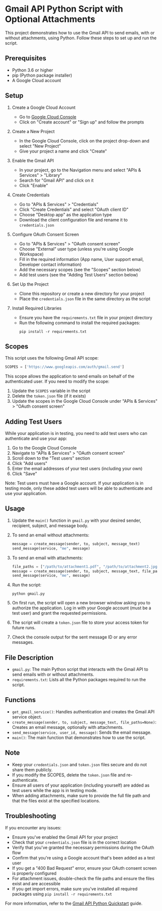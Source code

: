 # Gmail API Python Script with Optional Attachments

This project demonstrates how to use the Gmail API to send emails, with or without attachments, using Python. Follow these steps to set up and run the script.

## Prerequisites

- Python 3.6 or higher
- pip (Python package installer)
- A Google Cloud account

## Setup

1. Create a Google Cloud Account
   - Go to [Google Cloud Console](https://console.cloud.google.com/)
   - Click on "Create account" or "Sign up" and follow the prompts

2. Create a New Project
   - In the Google Cloud Console, click on the project drop-down and select "New Project"
   - Give your project a name and click "Create"

3. Enable the Gmail API
   - In your project, go to the Navigation menu and select "APIs & Services" > "Library"
   - Search for "Gmail API" and click on it
   - Click "Enable"

4. Create Credentials
   - Go to "APIs & Services" > "Credentials"
   - Click "Create Credentials" and select "OAuth client ID"
   - Choose "Desktop app" as the application type
   - Download the client configuration file and rename it to `credentials.json`

5. Configure OAuth Consent Screen
   - Go to "APIs & Services" > "OAuth consent screen"
   - Choose "External" user type (unless you're using Google Workspace)
   - Fill in the required information (App name, User support email, Developer contact information)
   - Add the necessary scopes (see the "Scopes" section below)
   - Add test users (see the "Adding Test Users" section below)

6. Set Up the Project
   - Clone this repository or create a new directory for your project
   - Place the `credentials.json` file in the same directory as the script

7. Install Required Libraries
   - Ensure you have the `requirements.txt` file in your project directory
   - Run the following command to install the required packages:
     ```
     pip install -r requirements.txt
     ```

## Scopes

This script uses the following Gmail API scope:

```python
SCOPES = ['https://www.googleapis.com/auth/gmail.send']
```

This scope allows the application to send emails on behalf of the authenticated user. If you need to modify the scope:

1. Update the `SCOPES` variable in the script
2. Delete the `token.json` file (if it exists)
3. Update the scopes in the Google Cloud Console under "APIs & Services" > "OAuth consent screen"

## Adding Test Users

While your application is in testing, you need to add test users who can authenticate and use your app:

1. Go to the Google Cloud Console
2. Navigate to "APIs & Services" > "OAuth consent screen"
3. Scroll down to the "Test users" section
4. Click "Add users"
5. Enter the email addresses of your test users (including your own)
6. Click "Save"

Note: Test users must have a Google account. If your application is in testing mode, only these added test users will be able to authenticate and use your application.

## Usage

1. Update the `main()` function in `gmail.py` with your desired sender, recipient, subject, and message body.

2. To send an email without attachments:
   ```python
   message = create_message(sender, to, subject, message_text)
   send_message(service, "me", message)
   ```

3. To send an email with attachments:
   ```python
   file_paths = ["/path/to/attachment1.pdf", "/path/to/attachment2.jpg"]
   message = create_message(sender, to, subject, message_text, file_paths)
   send_message(service, "me", message)
   ```

4. Run the script:
   ```
   python gmail.py
   ```

5. On first run, the script will open a new browser window asking you to authorize the application. Log in with your Google account (must be a test user) and grant the requested permissions.

6. The script will create a `token.json` file to store your access token for future runs.

7. Check the console output for the sent message ID or any error messages.

## File Description

- `gmail.py`: The main Python script that interacts with the Gmail API to send emails with or without attachments.
- `requirements.txt`: Lists all the Python packages required to run the script.

## Functions

- `get_gmail_service()`: Handles authentication and creates the Gmail API service object.
- `create_message(sender, to, subject, message_text, file_paths=None)`: Creates an email message, optionally with attachments.
- `send_message(service, user_id, message)`: Sends the email message.
- `main()`: The main function that demonstrates how to use the script.

## Note

- Keep your `credentials.json` and `token.json` files secure and do not share them publicly.
- If you modify the SCOPES, delete the `token.json` file and re-authenticate.
- Ensure all users of your application (including yourself) are added as test users while the app is in testing mode.
- When adding attachments, make sure to provide the full file path and that the files exist at the specified locations.

## Troubleshooting

If you encounter any issues:
- Ensure you've enabled the Gmail API for your project
- Check that your `credentials.json` file is in the correct location
- Verify that you've granted the necessary permissions during the OAuth flow
- Confirm that you're using a Google account that's been added as a test user
- If you get a "400 Bad Request" error, ensure your OAuth consent screen is properly configured
- For attachment issues, double-check the file paths and ensure the files exist and are accessible
- If you get import errors, make sure you've installed all required packages using `pip install -r requirements.txt`

For more information, refer to the [Gmail API Python Quickstart](https://developers.google.com/gmail/api/quickstart/python) guide.